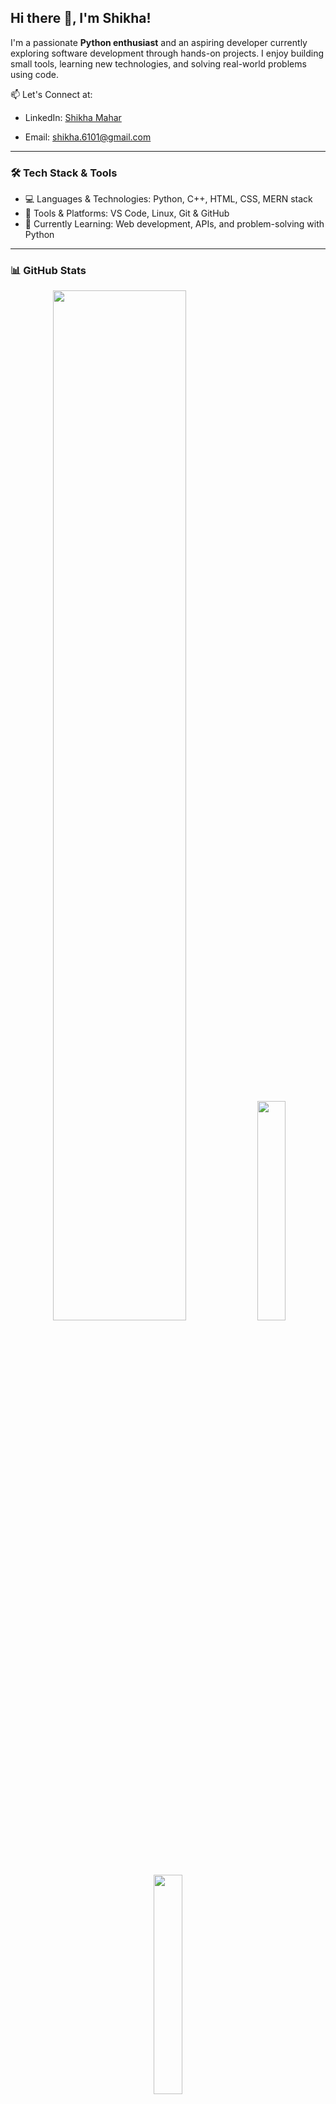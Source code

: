 ## Hi there 👋, I'm Shikha!

<!--
**ikh10/ikh10** is a ✨ _special_ ✨ repository because its `README.md` (this file) appears on your GitHub profile.

Here are some ideas to get you started:

- 🔭 I’m currently working on ...
- 🌱 I’m currently learning ...
- 👯 I’m looking to collaborate on ...
- 🤔 I’m looking for help with ...
- 💬 Ask me about ...
- 📫 How to reach me: ...
- 😄 Pronouns: ...
- ⚡ Fun fact: ...
-->
I'm a passionate **Python enthusiast** and an aspiring developer currently exploring software development through hands-on projects. I enjoy building small tools, learning new technologies, and solving real-world problems using code.

📫 Let's Connect at: 
- LinkedIn: [Shikha Mahar](https://www.linkedin.com/in/shikha-m-4b2142318)
<!-- - Portfolio: [your-portfolio](https://yourwebsite.com) -->
- Email: shikha.6101@gmail.com

---

### 🛠️ Tech Stack & Tools
- 💻 Languages & Technologies: Python, C++, HTML, CSS, MERN stack
- 🧰 Tools & Platforms: VS Code, Linux, Git & GitHub 
- 🌱 Currently Learning: Web development, APIs, and problem-solving with Python

---

### 📊 GitHub Stats
<!-- You can enable GitHub Readme Stats from https://github.com/anuraghazra/github-readme-stats -->
<div align="center">

  <!-- GitHub Summary Card -->
  <img src="https://github-profile-summary-cards.vercel.app/api/cards/profile-details?username=ikh10&theme=tokyonight" width="65%" />

  <!-- GitHub Stats and Top Languages Side by Side -->
  <img src="https://github-readme-stats.vercel.app/api?username=ikh10&show_icons=true&theme=tokyonight" width="30%" />
  <img src="https://github-readme-stats.vercel.app/api/top-langs/?username=ikh10&layout=compact&theme=tokyonight" width="30%" />
  <br/><br/>

  <!-- GitHub Streak -->
  <img src="https://streak-stats.demolab.com/?user=ikh10&theme=tokyonight" width="65%" />

  <!-- Contribution Graph -->
  <img src="https://github-readme-activity-graph.vercel.app/graph?username=ikh10&theme=tokyo-night" width="65%" />

</div>

---
Thanks for stopping by! 🌟
